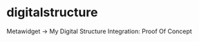 digitalstructure
================

Metawidget -> My Digital Structure Integration: Proof Of Concept
